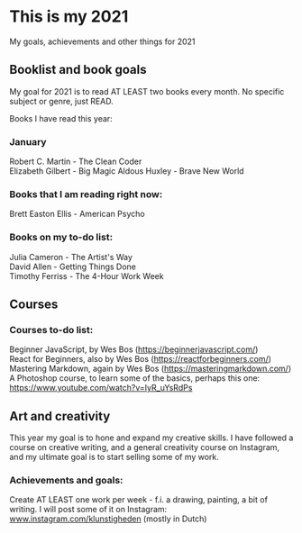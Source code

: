 # This is my 2021
My goals, achievements and other things for 2021

## Booklist and book goals
My goal for 2021 is to read AT LEAST two books every month. No specific subject or genre, just READ.

Books I have read this year:
### January
Robert C. Martin - The Clean Coder  
Elizabeth Gilbert - Big Magic
Aldous Huxley - Brave New World  

### Books that I am reading right now:
Brett Easton Ellis - American Psycho

### Books on my to-do list:
Julia Cameron - The Artist's Way  
David Allen - Getting Things Done  
Timothy Ferriss - The 4-Hour Work Week

## Courses

### Courses to-do list:
Beginner JavaScript, by Wes Bos (https://beginnerjavascript.com/)  
React for Beginners, also by Wes Bos (https://reactforbeginners.com/)  
Mastering Markdown, again by Wes Bos (https://masteringmarkdown.com/)  
A Photoshop course, to learn some of the basics, perhaps this one: https://www.youtube.com/watch?v=IyR_uYsRdPs

## Art and creativity
This year my goal is to hone and expand my creative skills. I have followed a course on creative writing, and a general creativity course on Instagram, and my ultimate goal is to start selling some of my work.

### Achievements and goals:
Create AT LEAST one work per week - f.i. a drawing, painting, a bit of writing.
I will post some of it on Instagram: www.instagram.com/klunstigheden (mostly in Dutch)
